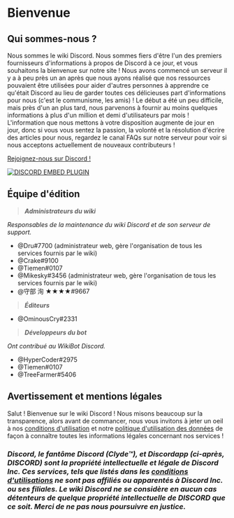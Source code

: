 <!-- TITLE: French - Accueil -->
<!-- SUBTITLE: Bienvenue sur le wiki Discord ! -->

# Bienvenue
## Qui sommes-nous ?

Nous sommes le wiki Discord. Nous sommes fiers d'être l'un des premiers fournisseurs d'informations à propos de Discord à ce jour, et vous souhaitons la bienvenue sur notre site ! Nous avons commencé un serveur il y a à peu près un an après que nous ayons réalisé que nos ressources pouvaient être utilisées pour aider d'autres personnes à apprendre ce qu'était Discord au lieu de garder toutes ces délicieuses part d'informations pour nous (c'est le communisme, les amis) ! Le début a été un peu difficile, mais près d'un an plus tard, nous parvenons à fournir au moins quelques informations à plus d'un million et demi d'utilisateurs par mois ! L'information que nous mettons à votre disposition augmente de jour en jour, donc si vous vous sentez la passion, la volonté et la résolution d'écrire des articles pour nous, regardez le canal FAQs sur notre serveur pour voir si nous acceptons actuellement de nouveaux contributeurs !

[Rejoignez-nous sur Discord !](https://discord.gg/ZRJ9Ghh)

<a href="https://discord.gg/ZRJ9Ghh">![DISCORD EMBED PLUGIN](https://discordapp.com/api/guilds/367460196148183040/widget.png?style=banner2)</a>

## Équipe d'édition
> ***Administrateurs du wiki***

*Responsables de la maintenance du wiki Discord et de son serveur de support.*
* @Dru#7700 (administrateur web, gère l'organisation de tous les services fournis par le wiki)
* @Crake#9100
* @Tiemen#0107
* @Mikesky#3456 (administrateur web, gère l'organisation de tous les services fournis par le wiki)
* @守部 洵 ★★★★#9667

> ***Éditeurs***

* @OminousCry#2331

> ***Développeurs du bot***

*Ont contribué au WikiBot Discord.*
* @HyperCoder#2975
* @Tiemen#0107
* @TreeFarmer#5406

## Avertissement et mentions légales
Salut ! Bienvenue sur le wiki Discord ! Nous misons beaucoup sur la transparence, alors avant de commancer, nous vous invitons à jeter un oeil à nos [conditions d'utilisation](/terms) et notre [politique d'utilisation des données](/privacy) de façon à connaître toutes les informations légales concernant nos services !

### ***Discord, le fantôme Discord (Clyde™), et Discordapp (ci-après, DISCORD) sont la propriété intellectuelle et légale de Discord Inc. Ces services, tels que listés dans les [conditions d'utilisations](/terms) ne sont pas affiliés ou apparentés à Discord Inc. ou ses filiales. Le wiki Discord ne se considère en aucun cas détenteurs de quelque propriété intellectuelle de DISCORD que ce soit. Merci de ne pas nous poursuivre en justice.***
